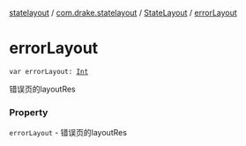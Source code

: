 [statelayout](../../index.md) / [com.drake.statelayout](../index.md) / [StateLayout](index.md) / [errorLayout](./error-layout.md)

# errorLayout

`var errorLayout: `[`Int`](https://kotlinlang.org/api/latest/jvm/stdlib/kotlin/-int/index.html)

错误页的layoutRes

### Property

`errorLayout` - 错误页的layoutRes